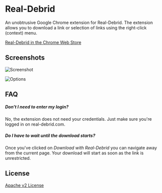 Real-Debrid
===========

An unobtrusive Google Chrome extension for Real-Debrid. The extension allows you to download a link or selection of links using the right-click (context) menu.

[Real-Debrid in the Chrome Web Store](https://chrome.google.com/webstore/detail/real-debrid/llhbijccmpenbpkblhmeeneeaangebej)

## Screenshots

![Screenshot](https://lh4.googleusercontent.com/Jdj3bwzRxQ-hbQW0bk8x-ThSVKo3EfhLH6n299WQ1NL7OgUuwdS3V8TbmtypK3KPznzQgRjnmg=s640-h400-e365-rw)

![Options](http://i.imgur.com/mXwif4y.png)

## FAQ

##### Don't I need to enter my login?
No, the extension does not need your credentials. Just make sure you're logged in on real-debrid.com.

##### Do I have to wait until the download starts?
Once you've clicked on *Download with Real-Debrid* you can navigate away from the current page. Your download will start as soon as the link is unrestricted.

## License
[Apache v2 License](https://github.com/JDevlieghere/Real-Debrid/blob/master/LICENSE)
